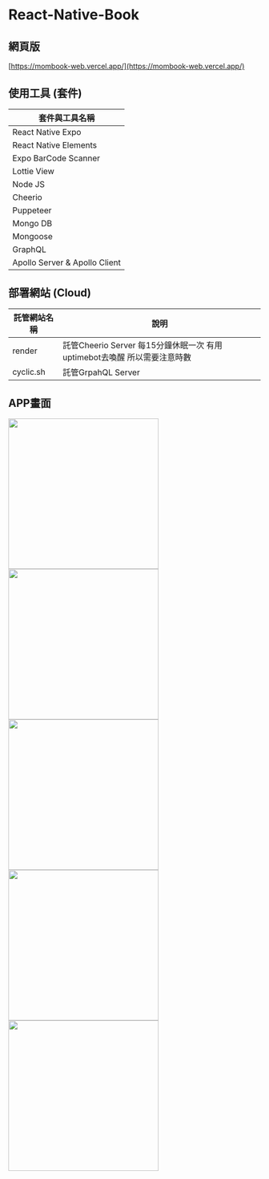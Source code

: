 # React-Native-Book
## 網頁版
[https://mombook-web.vercel.app/](https://mombook-web.vercel.app/)

## 使用工具 (套件)

|套件與工具名稱|
|---|
|React Native Expo|
|React Native Elements|
|Expo BarCode Scanner|
|Lottie View|
|Node JS|
|Cheerio|
|Puppeteer|
|Mongo DB|
|Mongoose|
|GraphQL|
|Apollo Server & Apollo Client|

## 部署網站 (Cloud)

|託管網站名稱|說明|
|---|--|
|render|託管Cheerio Server 每15分鐘休眠一次 有用uptimebot去喚醒 所以需要注意時數|
|cyclic.sh|託管GrpahQL Server|


## APP畫面

<div style='display:inline-block'>
<img src="https://user-images.githubusercontent.com/42636085/191921928-c7a9f19e-4309-4571-974b-fc1dfdc129ae.jpg" width="300"/>
<img src="https://user-images.githubusercontent.com/42636085/191921943-4946aaf1-5da1-47ed-a5df-5132f03aedd9.jpg" width="300"/>
</div>

<div style='display:inline-block'>
<img src="https://user-images.githubusercontent.com/42636085/191921951-cb7e9dd1-9650-4d93-81a4-439968ddde1c.jpg" width="300"/>
<img src="https://user-images.githubusercontent.com/42636085/191921959-4e2e6ea9-d286-423d-96e7-a3fe57bec499.jpg" width="300"/>
</div>

<div style='display:inline-block'>
<img src="https://user-images.githubusercontent.com/42636085/192319688-6b5fd59b-db1e-4d15-8261-236f851f8ae9.png" width="300"/>
</div>
